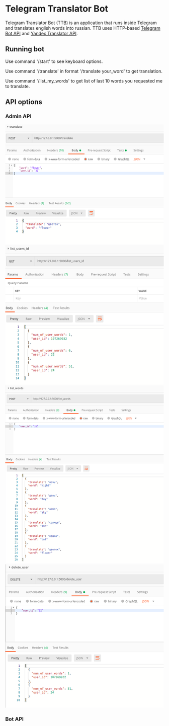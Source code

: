 # Telegram Translator Bot
Telegram Translator Bot (TTB) is an application that runs inside Telegram and translates english words into russian. 
TTB uses HTTP-based [Telegram Bot API](https://core.telegram.org/bots/api) and [Yandex Translator API](https://yandex.ru/dev/translate/doc/dg/concepts/about-docpage/). 

## Running bot

Use command '/start' to see keyboard options.

Use command '/translate' in format '/translate your_word' to get translation.

Use command '/list_my_words' to get list of last 10 words you requested me to translate. 
                                 
## API options
### Admin API
![translate endpoint](/images/translate.png)
![list_users_id endpoint](/images/list_users_id.png)
![list_words endpoint](/images/list_words.png)
![delete_user endpoint](/images/delete_user.png)

### Bot API
